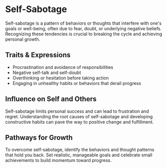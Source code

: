 # Self-Sabotage

Self-sabotage is a pattern of behaviors or thoughts that interfere with one's goals or well-being, often due to fear, doubt, or underlying negative beliefs. Recognizing these tendencies is crucial to breaking the cycle and achieving personal growth.

## Traits & Expressions

- Procrastination and avoidance of responsibilities
- Negative self-talk and self-doubt
- Overthinking or hesitation before taking action
- Engaging in unhealthy habits or behaviors that derail progress

## Influence on Self and Others

Self-sabotage limits personal success and can lead to frustration and regret. Understanding the root causes of self-sabotage and developing constructive habits can pave the way to positive change and fulfillment.

## Pathways for Growth

To overcome self-sabotage, identify the behaviors and thought patterns that hold you back. Set realistic, manageable goals and celebrate small achievements to build momentum toward progress.
